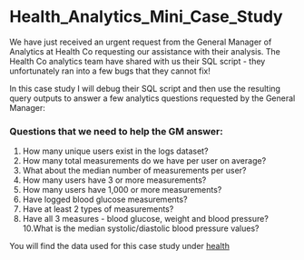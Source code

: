 # Health_Analytics_Mini_Case_Study
We have just received an urgent request from the General Manager of Analytics at Health Co requesting our assistance with their analysis. The Health Co analytics team have shared with us their SQL script - they unfortunately ran into a few bugs that they cannot fix!

In this case study I will debug their SQL script and then use the resulting query outputs to answer a few analytics questions requested by the General Manager:

### Questions that we need to help the GM answer:
1. How many unique users exist in the logs dataset?
2. How many total measurements do we have per user on average?
3. What about the median number of measurements per user?
4. How many users have 3 or more measurements?
5. How many users have 1,000 or more measurements?
7. Have logged blood glucose measurements?
8. Have at least 2 types of measurements?
9. Have all 3 measures - blood glucose, weight and blood pressure?
10.What is the median systolic/diastolic blood pressure values?

You will find the data used for this case study under [health]()
